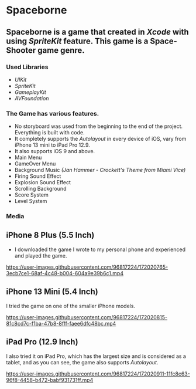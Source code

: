 # Spaceborne

## Spaceborne is a game that created in *Xcode* with using *SpriteKit* feature. This game is a Space-Shooter game genre.

### Used Libraries

- *_UIKit_*
- *_SpriteKit_*
- *_GameplayKit_*
- *_AVFoundation_*

### The Game has various features.

- No storyboard was used from the beginning to the end of the project. Everything is built with code.
- It completely supports the *Autolayout* in every device of iOS, vary from iPhone 13 mini to iPad Pro 12.9.
- It also supports iOS 9 and above. 
- Main Menu
- GameOver Menu
- Background Music *(Jan Hammer - Crockett's Theme from Miami Vice)*
- Firing Sound Effect
- Explosion Sound Effect
- Scrolling Background
- Score System
- Level System

### Media

## iPhone 8 Plus (5.5 Inch)

- I downloaded the game I wrote to my personal phone and experienced and played the game.

https://user-images.githubusercontent.com/96817224/172020765-3ecb7ce1-68af-4c48-b004-604a9e39b6c1.mp4

## iPhone 13 Mini (5.4 Inch)

I tried the game on one of the smaller iPhone models.

https://user-images.githubusercontent.com/96817224/172020815-81c8cd7c-f1ba-47b8-8fff-faee6dfc48bc.mp4

## iPad Pro (12.9 Inch)

I also tried it on iPad Pro, which has the largest size and is considered as a tablet, and as you can see, the game also supports *Autolayout*.

https://user-images.githubusercontent.com/96817224/172020911-11fc8c63-96f8-4458-b472-babf931731ff.mp4



